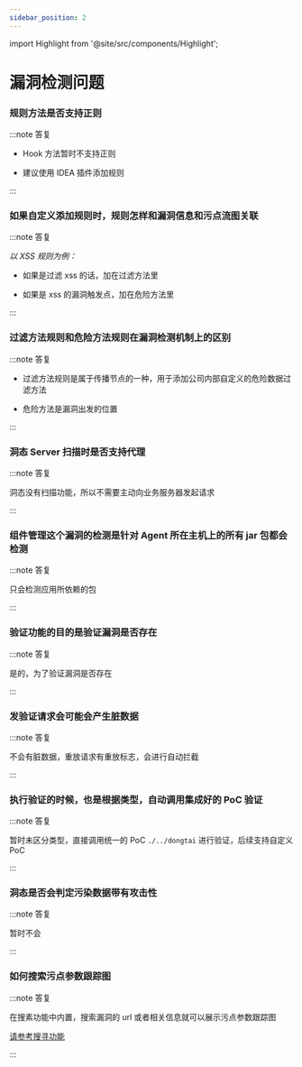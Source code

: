 ```yaml
---
sidebar_position: 2
---
```


import Highlight from '@site/src/components/Highlight';

# 漏洞检测问题

### 规则方法是否支持正则

:::note 答复

  * Hook 方法暂时不支持正则

  * 建议使用 IDEA 插件添加规则

:::


### 如果自定义添加规则时，规则怎样和漏洞信息和污点流图关联

:::note 答复

  *以 XSS 规则为例：*

  * 如果是过滤 xss 的话，加在过滤方法里

  * 如果是 xss 的漏洞触发点，加在危险方法里

:::


### 过滤方法规则和危险方法规则在漏洞检测机制上的区别

:::note 答复

  * 过滤方法规则是属于传播节点的一种，用于添加公司内部自定义的危险数据过滤方法

  * 危险方法是漏洞出发的位置

:::


### 洞态 Server 扫描时是否支持代理

:::note 答复

  洞态没有扫描功能，所以不需要主动向业务服务器发起请求

:::


### 组件管理这个漏洞的检测是针对 Agent 所在主机上的所有 jar 包都会检测

:::note 答复

  只会检测应用所依赖的包

:::


### 验证功能的目的是验证漏洞是否存在

:::note 答复

  是的，为了验证漏洞是否存在

:::


### 发验证请求会可能会产生脏数据

:::note 答复

  不会有脏数据，重放请求有重放标志，会进行自动拦截

:::


### 执行验证的时候，也是根据类型，自动调用集成好的 PoC 验证

:::note 答复

  暂时未区分类型，直接调用统一的 PoC `./../dongtai` 进行验证，后续支持自定义 PoC

:::


### 洞态是否会判定污染数据带有攻击性

:::note 答复

  暂时不会

:::


### 如何搜索污点参数跟踪图

:::note 答复

  在搜素功能中内置，搜索漏洞的 url 或者相关信息就可以展示污点参数跟踪图
  
  [请参考搜寻功能](../operation/search)

:::


